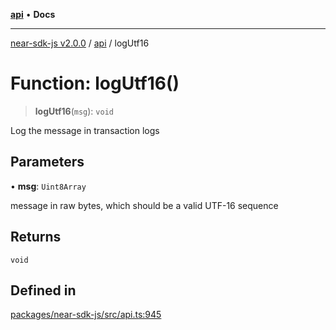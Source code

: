 [**api**](../README.md) • **Docs**

***

[near-sdk-js v2.0.0](../../packages.md) / [api](../README.md) / logUtf16

# Function: logUtf16()

> **logUtf16**(`msg`): `void`

Log the message in transaction logs

## Parameters

• **msg**: `Uint8Array`

message in raw bytes, which should be a valid UTF-16 sequence

## Returns

`void`

## Defined in

[packages/near-sdk-js/src/api.ts:945](https://github.com/dim-daskalov/near-sdk-js/blob/c0112192f31548f11b769a1fd8095c77a0fff154/packages/near-sdk-js/src/api.ts#L945)
